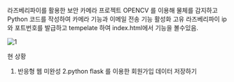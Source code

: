 라즈베리파이를 활용한 보안 카메라 프로젝트
OPENCV 를 이용해 물체를 감지하고
Python 코드를 작성하여 카메라 기능과 이메일 전송 기능 활성화
고유 라즈베리파이 ip와 포트번호를 발급하고 tempelate 하여 index.html에서 기능을 볼수있음.

![1](https://user-images.githubusercontent.com/79081800/114302764-6f564a80-9b05-11eb-9055-6682a97cf69d.jpg)

현 상황
1. 반응형 웹 미완성
2.python flask 를 이용한 회원가입 데이터 저장하기
